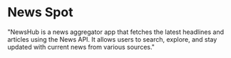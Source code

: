 # News Spot

"NewsHub is a news aggregator app that fetches the latest headlines and articles using the News API. It allows users to search, explore, and stay updated with current news from various sources."
